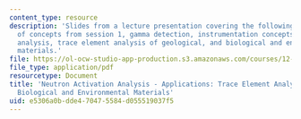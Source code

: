 ```yaml
---
content_type: resource
description: 'Slides from a lecture presentation covering the following topics: review
  of concepts from session 1, gamma detection, instrumentation concepts, neutron activation
  analysis, trace element analysis of geological, and biological and environmental
  materials.'
file: https://ol-ocw-studio-app-production.s3.amazonaws.com/courses/12-091-trace-element-analysis-of-geological-biological-environmental-materials-by-neutron-activation-analysis-an-exposure-january-iap-2005/e5306a0bdde470475584d055519037f5_session2b.pdf
file_type: application/pdf
resourcetype: Document
title: 'Neutron Activation Analysis - Applications: Trace Element Analysis of Geological,
  Biological and Environmental Materials'
uid: e5306a0b-dde4-7047-5584-d055519037f5
---
```

